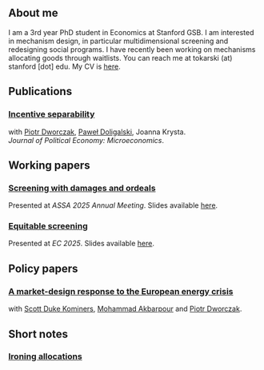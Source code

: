 ## About me

I am a 3rd year PhD student in Economics at Stanford GSB. I am interested in mechanism design, in particular multidimensional screening and redesigning social programs. I have recently been working on mechanisms allocating goods through waitlists. You can reach me at tokarski (at) stanford [dot] edu. My CV is [here](https://ftokarski.github.io/CV/FTCV.pdf).

## Publications

### [Incentive separability](https://ftokarski.github.io/papers/Incentive-separability.pdf)
with [Piotr Dworczak](https://sites.northwestern.edu/dworczak/), [Paweł Doligalski](https://pdoligalski.github.io/), Joanna Krysta.  
_Journal of Political Economy: Microeconomics_.

## Working papers

### [Screening with damages and ordeals](https://ftokarski.github.io/papers/FT_DO.pdf)
Presented at _ASSA 2025 Annual Meeting_. Slides available [here](https://ftokarski.github.io/papers/FT_DO_slides.pdf).

### [Equitable screening](https://arxiv.org/abs/2402.08781)
Presented at _EC 2025_. Slides available [here](https://ftokarski.github.io/papers/Equity_slides.pdf).

## Policy papers

### [A market-design response to the European energy crisis](https://ftokarski.github.io/papers/Energy.pdf)
with [Scott Duke Kominers](http://www.scottkom.com/), [Mohammad Akbarpour](http://web.stanford.edu/~mohamwad/) and [Piotr Dworczak](https://sites.northwestern.edu/dworczak/). 

## Short notes

### [Ironing allocations](https://arxiv.org/abs/2402.11881)



